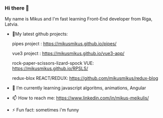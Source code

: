 ### Hi there 👋

My name is Mikus and I'm fast learning Front-End developer from Riga, Latvia.

- 🔭My latest github projects:

   pipes project : https://mikusmikus.github.io/pipes/

   vue3 project : https://mikusmikus.github.io/vue3-app/ 
   
   rock-paper-scissors-lizard-spock VUE: https://mikusmikus.github.io/RPSLS/
   
   redux-blox REACT/REDUX: https://github.com/mikusmikus/redux-blog
   
   
- 🌱 I’m currently learning javascript algoritms, animations, Angular
- 📫 How to reach me: https://www.linkedin.com/in/mikus-meikulis/
- ⚡ Fun fact: sometimes i'm funny

<!--
**mikusmikus/mikusmikus** is a ✨ _special_ ✨ repository because its `README.md` (this file) appears on your GitHub profile.

Here are some ideas to get you started:

- 🔭 I’m currently working on ...
- 🌱 I’m currently learning TypeScript, Angular etc
- 👯 I’m looking to collaborate on ...
- 🤔 I’m looking for help with ...
- 💬 Ask me about ...
- 📫 How to reach me: https://www.linkedin.com/in/mikus-meikulis/
- 😄 Pronouns: ...
- ⚡ Fun fact: ...
-->
